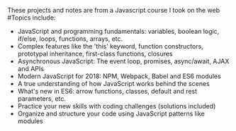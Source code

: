 These projects and notes are from a Javascript course I took on the web  
#Topics include:
- JavaScript and programming fundamentals: variables, boolean logic, if/else, loops, functions, arrays, etc.
- Complex features like the 'this' keyword, function constructors, prototypal inheritance, first-class functions, closures
- Asynchronous JavaScript: The event loop, promises, async/await, AJAX and APIs
- Modern JavaScript for 2018: NPM, Webpack, Babel and ES6 modules
- A true understanding of how JavaScript works behind the scenes
- What's new in ES6: arrow functions, classes, default and rest parameters, etc.
- Practice your new skills with coding challenges (solutions included)
- Organize and structure your code using JavaScript patterns like modules
